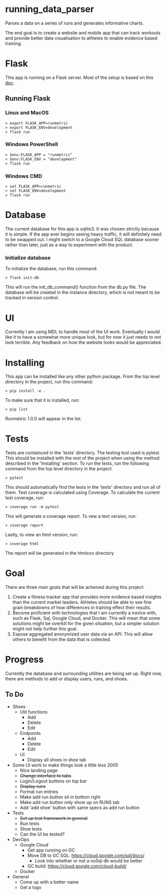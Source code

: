 # running_data_parser
Parses a data on a series of runs and generates informative charts.

The end goal is to create a website and mobile app that can track workouts and provide better data visualisation to athletes to enable evidence based training.

# Flask
This app is running on a Flask server. Most of the setup is based on this [doc](http://flask.pocoo.org/docs/1.0/tutorial/factory/).
## Running Flask
### Linux and MacOS
```
> export FLASK_APP=runmetric
> export FLASK_ENV=development
> flask run
```
### Windows PowerShell
```
> $env:FLASK_APP = "runmetric"
> $env:FLASK_ENV = "development"
> flask run
```
### Windows CMD
```
> set FLASK_APP=runmetric
> set FLASK_ENV=development
> flask run
```

# Database
The current database for this app is sqlite3. It was chosen strictly because it is simple. If the app ever begins seeing heavy traffic, it will definitely need to be swapped out. I might switch to a Google Cloud SQL database sooner rather than later, just as a way to experiment with the product.
### Initialize database
To initialize the database, run this command:
```
> flask init-db
```
This will run the init_db_command() function from the db.py file. The database will be created in the instance directory, which is not meant to be tracked in version control.

# UI
Currently I am using MDL to handle most of the UI work. Eventually I would like it to have a somewhat more unique look, but for now it just needs to not look terrible. Any feedback on how the website looks would be appreciated. 

# Installing
This app can be installed like any other python package. From the top level directory in the project, run this command:
```
> pip install -e .
```
To make sure that it is installed, run:
```
> pip list
```
Runmetric 1.0.0 will appear in the list.

# Tests
Tests are containced in the 'tests' directory. The testing tool used is pytest. This should be installed with the rest of the project when using the method described in the 'Installing' section.
To run the tests, run the following command from the top level directory in the project:
```
> pytest
```
This should automatically find the tests in the 'tests' directory and run all of them.
Test coverage is calculated using Coverage. To calculate the current test coverage, run:
```
> coverage run -m pytest
```
This will generate a coverage report. To vew a text version, run:
```
> coverage report
```
Lastly, to view an html version, run:
```
> coverage html
```
The report will be generated in the htmlcov directory

# Goal
There are three main goals that will be acheived during this project:

1. Create a fitness tracker app that provides more evidence based insights than the current market leaders. Athletes should be able to see fine grain breakdowns of how differences in training effect their results.
2. Become proficient with technologies that I am currently a novice with, such as Flask, Sql, Google Cloud, and Docker. This will mean that some solutions might be overkill for the given situation, but a simpler solution might not help further this goal. 
3. Expose aggregated anonymized user data via an API. This will allow others to benefit from the data that is collected.

# Progress
Currently the database and surrounding utilities are being set up. Right now, there are methods to add or display users, runs, and shoes.

## To Do
* Shoes
    - Util functions
        - Add
        - Delete
        - Edit
    - Endpoints
        - Add
        - Delete
        - Edit
    - UI
        - Display all shoes in shoe tab
* Some UI work to make things look a little less 2005
    - Nice landing page
    - ~~Change interface to tabs~~
    - Login/Logout buttons on top bar
    - ~~Display runs~~
    - Format run entries
    - Make add run button sit in bottom right
    - Make add run button only show up on RUNS tab
    - Add 'add shoe' button with same specs as add run button
* Tests
    - ~~Set up test framework in general~~
    - Run tests
    - Shoe tests
    - Can the UI be tested?
* DevOps
    - Google Cloud
        - Get app running on GC
        - Move DB to GC SQL: https://cloud.google.com/sql/docs/
            - Look into whether or not a noSql db would be better
        - GC build: https://cloud.google.com/cloud-build/
    - Docker
* General
    - Come up with a better name
    - Get a logo